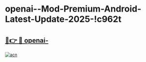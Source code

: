 # openai--Mod-Premium-Android-Latest-Update-2025-!c962t

# <h2><a href="https://vpgqjj.esa.edu.pl?title=openai-&ref=c962t">🔗👉 🔴 openai-</a></h2>

[![acn](https://github.com/user-attachments/assets/0f9c940e-d8b0-45ae-aac7-cd30a18b3e1c)](https://vpgqjj.esa.edu.pl?title=openai-&ref=c962t)

